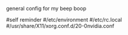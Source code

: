 general config for my beep boop

#self reminder
#/etc/environment
#/etc/rc.local
#/usr/share/X11/xorg.conf.d/20-0nvidia.conf
